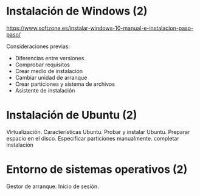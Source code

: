 # Instalación de Windows (2)

https://www.softzone.es/instalar-windows-10-manual-e-instalacion-paso-paso/

Consideraciones previas:

- Diferencias entre versiones
- Comprobar requisitos
- Crear medio de instalación
- Cambiar unidad de arranque
- Crear particiones y sistema de archivos
- Asistente de instalación

# Instalación de Ubuntu (2)
Virtualización. Características Ubuntu. Probar y instalar Ubuntu. Preparar espacio en el disco. Especificar particiones manualmente. completar instalación
# Entorno de sistemas operativos (2)
Gestor de arranque. Inicio de sesión. 

